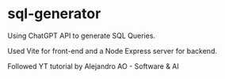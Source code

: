 # sql-generator

Using ChatGPT API to generate SQL Queries.
<p>Used Vite for front-end and a Node Express server for backend. </p>
<p>Followed YT tutorial by Alejandro AO - Software & AI</p>

